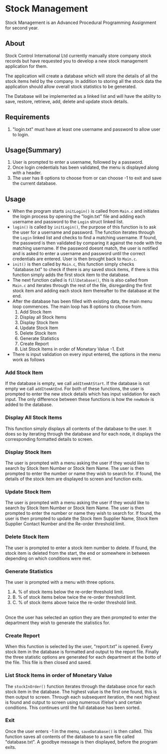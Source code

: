 # Stock Management
Stock Management is an Advanced Procedural Programming Assignment for second year.

## About
Stock Control International Ltd currently manually store company stock records but have 
requested you to develop a new stock management application for them. 
 
The application will create a database which will store the details of all the stock items held 
by the company.  In addition to storing all the stock data the application should allow overall 
stock statistics to be generated. 
 
The Database will be implemented as a linked list and will have the ability to
save, restore, retrieve, add, delete and update stock details.

## Requirements
1. "login.txt" must have at least one username and password to allow
user to login.

## Usage(Summary)
1. User is prompted to enter a username, followed by a password.
2. Once login credentials has been validated, the menu is displayed along with a header.
3. The user has 8 options to choose from or can choose -1 to exit and save the current database.

## Usage
- When the program starts `initLogin()` is called from `Main.c` and initiates the login process by opening the "login.txt" file and adding each username and password to the `Login` struct linked list.
- `login()` is called by `initLogin()`, the purpose of this function is to ask the user for a username and password. The function iterates through the `Login` linked list and checks to find a matching username. If found, the password is then validated by comparing it against the node with the matching username. If the password doesnt match, the user is notified and is asked to enter a username and password until the correct credentials are entered. User is then brought back to `Main.c`.
- `init()` is then called by `Main.c`, this function simply checks "database.txt" to check if there is any saved stock items, if there is this function simply adds the first stock item to the database.
- The next function called is `fillDatabase()`, this is also called from `Main.c` and iterates through the rest of the file, disregarding the first stock item and adding each stock item thereafter to the database at the end.
- After the database has been filled with existing data, the main menu loop commences. The main loop has 8 options to choose from.
	1. Add Stock Item
	2. Display all Stock Items
	3. Display Stock Item
	4. Update Stock Item
	5. Delete Stock Item
	6. Generate Statistics
	7. Create Report
	8. List Stock Items in order of Monetary Value
   -1. Exit
- There is input validation on every input entered, the options in the menu work as follows

### Add Stock Item
If the database is empty, we call `addItemAtStart`. If the database is not empty we call `addItemAtEnd`.
For both of these functions, the user is prompted to enter the new stock details which has input validation for each input. The only difference between these functions is how the `newNode` is added to the database.

### Display All Stock Items
This function simply displays all contents of the database to the user. It does so by iterating through the database and for each node, it displays the corresponding formatted details to screen.

### Display Stock Item
The user is prompted with a menu asking the user if they would like to search by Stock Item Number or Stock Item Name.
The user is then prompted to enter the number or name they wish to search for.
If found, the details of the stock item are displayed to screen and function exits.

### Update Stock Item
The user is prompted with a menu asking the user if they would like to search by Stock Item Number or Stock Item Name.
The user is then prompted to enter the number or name they wish to search for.
If found, the user is then prompted to update the Stock Item Supplier Name, Stock Item Supplier Contact Number and the Re-order threshold limit.

### Delete Stock Item
The user is prompted to enter a stock item number to delete.
If found, the stock item is deleted from the start, the end or somewhere in between depending on which conditions were met.

### Generate Statistics
The user is prompted with a menu with three options.
 1. A. % of stock items below the re-order threshold limit.
 2. B. % of stock items below twice the re-order threshold limit.
 3. C. % of stock items above twice the re-order threshold limit.
<br/>
Once the user has selected an option they are then prompted to enter the department they wish to generate the statistics for.

### Create Report
When this function is selected by the user, "report.txt" is opened.
Every stock item in the database is formatted and output to the report file.
Finally the three statistic options are generated for each department at the botto of the file.
This file is then closed and saved.

### List Stock Items in order of Monetary Value
The `stockInOrder()` function iterates through the database once for each stock item in the database.
The highest value is the first one found, this is then output to screen.
Through each subsequent iteration, the next highest is found and output to screen using numerous if/else's and certain conditions.
This continues until the full database has been sorted.

### Exit
Once the user enters -1 in the menu, `saveDatabase()` is then called. 
This function saves all contents of the database to a save file called "database.txt".
A goodbye message is then displayed, before the program exits.
